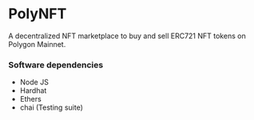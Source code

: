 # PolyNFT

A decentralized NFT marketplace to buy and sell ERC721 NFT tokens on Polygon Mainnet.


### Software dependencies

- Node JS
- Hardhat
- Ethers
- chai (Testing suite)

